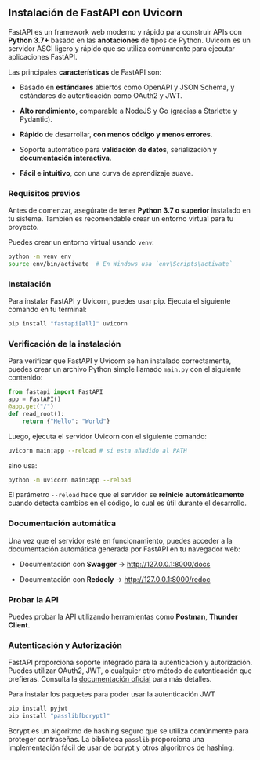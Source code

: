 ## Instalación de FastAPI con Uvicorn

FastAPI es un framework web moderno y rápido para construir APIs con **Python 3.7+** basado en las **anotaciones** de tipos de Python. Uvicorn es un servidor ASGI ligero y rápido que se utiliza comúnmente para ejecutar aplicaciones FastAPI.

Las principales **características** de FastAPI son:

- Basado en **estándares** abiertos como OpenAPI y JSON Schema, y estándares de autenticación como OAuth2 y JWT.
  
- **Alto rendimiento**, comparable a NodeJS y Go (gracias a Starlette y Pydantic).
  
- **Rápido** de desarrollar, **con menos código y menos errores**.
  
- Soporte automático para **validación de datos**, serialización y **documentación interactiva**.
  
- **Fácil e intuitivo**, con una curva de aprendizaje suave.

### Requisitos previos

Antes de comenzar, asegúrate de tener **Python 3.7 o superior** instalado en tu sistema. También es recomendable crear un entorno virtual para tu proyecto.

Puedes crear un entorno virtual usando `venv`:

```bash
python -m venv env
source env/bin/activate  # En Windows usa `env\Scripts\activate`
```

### Instalación

Para instalar FastAPI y Uvicorn, puedes usar pip. Ejecuta el siguiente comando en tu terminal:

```bash
pip install "fastapi[all]" uvicorn
```

### Verificación de la instalación

Para verificar que FastAPI y Uvicorn se han instalado correctamente, puedes crear un archivo Python simple llamado `main.py` con el siguiente contenido:

```python
from fastapi import FastAPI
app = FastAPI()
@app.get("/")
def read_root():
    return {"Hello": "World"}
```

Luego, ejecuta el servidor Uvicorn con el siguiente comando:

```bash
uvicorn main:app --reload # si esta añadido al PATH
```

sino usa:

```bash
python -m uvicorn main:app --reload
```

El parámetro `--reload` hace que el servidor se **reinicie automáticamente** cuando detecta cambios en el código, lo cual es útil durante el desarrollo.

### Documentación automática

Una vez que el servidor esté en funcionamiento, puedes acceder a la documentación automática generada por FastAPI en tu navegador web:

- Documentación con **Swagger** -> http://127.0.0.1:8000/docs
  
- Documentación con **Redocly** -> http://127.0.0.1:8000/redoc

### Probar la API

Puedes probar la API utilizando herramientas como **Postman**, **Thunder Client**.

### Autenticación y Autorización

FastAPI proporciona soporte integrado para la autenticación y autorización. Puedes utilizar OAuth2, JWT, o cualquier otro método de autenticación que prefieras. Consulta la [documentación oficial](https://fastapi.tiangolo.com/tutorial/security/) para más detalles.

Para instalar los paquetes para poder usar la autenticación JWT

```bash
pip install pyjwt
pip install "passlib[bcrypt]"
```

Bcrypt es un algoritmo de hashing seguro que se utiliza comúnmente para proteger contraseñas. La biblioteca `passlib` proporciona una implementación fácil de usar de bcrypt y otros algoritmos de hashing.



